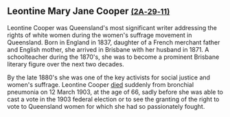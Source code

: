 ## Leontine Mary Jane Cooper <small>[(2A‑29‑11)](https://brisbane.discovereverafter.com/profile/31791931 "Go to Memorial Information" )</small>

Leontine Cooper was Queensland's most significant writer addressing the rights of white women during the women's suffrage movement in Queensland. Born in England in 1837, daughter of a French merchant father and English mother, she arrived in Brisbane with her husband in 1871. A schoolteacher during the 1870's, she was to become a prominent Brisbane literary figure over the next two decades. 

By the late 1880's she was one of the key activists for social justice and women's suffrage. Leontine Cooper [died](https://trove.nla.gov.au/newspaper/article/181802514) suddenly from bronchial pneumonia on 12 March 1903, at the age of 66, sadly before she was able to cast a vote in the 1903 federal election or to see the granting of the right to vote to Queensland women for which she had so passionately fought.
